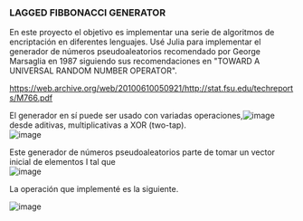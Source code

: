 ### LAGGED FIBBONACCI GENERATOR
En este proyecto el objetivo es implementar una serie de algoritmos de encriptación en diferentes lenguajes.
Usé Julia para implementar el generador de números pseudoaleatorios recomendado por George Marsaglia en 1987 siguiendo sus recomendaciones en "TOWARD A UNIVERSAL RANDOM NUMBER OPERATOR".

https://web.archive.org/web/20100610050921/http://stat.fsu.edu/techreports/M766.pdf

El generador en sí puede ser usado con variadas operaciones,![image](https://github.com/Ant-On-03/Cryptography_LFibonacciGenerator/assets/132560145/fc695314-ff7b-4f74-9085-29a64e1f31fd)
 desde aditivas, multiplicativas a XOR (two-tap).  
![image](https://github.com/Ant-On-03/Cryptography_LFibonacciGenerator/assets/132560145/ec9e5e66-a074-4978-95d9-6d69812793e2)

Este generador de números pseudoaleatorios parte de tomar un vector inicial de elementos I tal que  
![image](https://github.com/Ant-On-03/Cryptography_LFibonacciGenerator/assets/132560145/7906e9ff-a1c7-4a5b-8e34-83e8c358b41c)

La operación que implementé es la siguiente.  

![image](https://github.com/Ant-On-03/Cryptography_LFibonacciGenerator/assets/132560145/c00c6b34-a8e8-4372-b521-3dbc6d33c02e)



